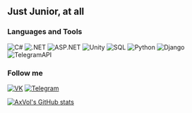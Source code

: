 ## Just Junior, at all

### Languages and Tools
![C#](https://img.shields.io/badge/-Csharp-000000?style=for-the-badge&logo=c-sharp)
![.NET](https://img.shields.io/badge/-.NET-000000?style=for-the-badge&logo=.NET)
![ASP.NET](https://img.shields.io/badge/-ASP.NET_CORE-000000?style=for-the-badge&logo=.NET)
![Unity](https://img.shields.io/badge/-Unity-000000?style=for-the-badge&logo=Unity)
![SQL](https://img.shields.io/badge/-SQL-000000?style=for-the-badge&logo=mysql)
![Python](https://img.shields.io/badge/-Python-000000?style=for-the-badge&logo=python)
![Django](https://img.shields.io/badge/-Django-000000?style=for-the-badge&logo=django)
![TelegramAPI](https://img.shields.io/badge/-TelegramApi-000000?style=for-the-badge&logo=telegram)

### Follow me
[![VK](https://img.shields.io/badge/-VK-000000?style=for-the-badge&logo=vk)](https://vk.com/nikvov4ik)
[![Telegram](https://img.shields.io/badge/-Telegram-000000?style=for-the-badge&logo=telegram)](https://t.me/AxVol69)

[![AxVol's GitHub stats](https://github-readme-stats.vercel.app/api?username=AxVol&show_icons=true&count_private=true)](https://github.com/anuraghazra/github-readme-stats)

